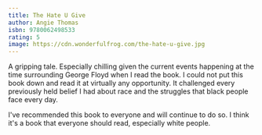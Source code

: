 ```yaml
---
title: The Hate U Give
author: Angie Thomas
isbn: 9780062498533
rating: 5
image: https://cdn.wonderfulfrog.com/the-hate-u-give.jpg
---
```


A gripping tale. Especially chilling given the current events happening at the time surrounding George Floyd when I read the book. I could not put this book down and read it at virtually any opportunity. It challenged every previously held belief I had about race and the struggles that black people face every day.

I've recommended this book to everyone and will continue to do so. I think it's a book that everyone should read, especially white people.
